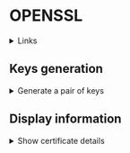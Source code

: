 # OPENSSL

<details><summary>Links</summary>
<p>
https://wiki.openssl.org/index.php/Command_Line_Utilities


</p>
</details>  
  

## Keys generation

<details><summary>Generate a pair of keys</summary>
<p>
  
```bash
#Private key
openssl genrsa -out my-key.pem 4096
```
  
```bash
#Private key - method 2
openssl genpkey -algorithm RSA -pkeyopt rsa_keygen_bits:4096 -out my-key.pem
```
  
```bash
#Public key
openssl rsa -in my-key.pem -pubout my-pub-key.pem
```
</p>
</details>

## Display information

<details><summary>Show certificate details</summary>
<p>
  
```bash
#Private key
openssl x509 -text -in my-cert.crt -noout
```
